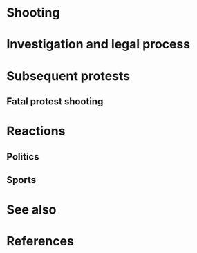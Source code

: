 # 
# Shooting
# Investigation and legal process
# Subsequent protests
## Fatal protest shooting
# Reactions
## Politics
## Sports
# See also
# References